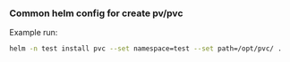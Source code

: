 ### Common helm config for create pv/pvc

Example run:
```sh
helm -n test install pvc --set namespace=test --set path=/opt/pvc/ .
```
